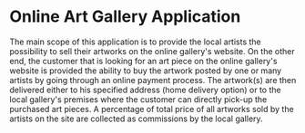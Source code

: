 # Online Art Gallery Application

The main scope of this application is to provide the local artists the possibility to sell their artworks on the online gallery's website. On the other end, the customer that is looking for an art piece on the online gallery's website is provided the ability to buy the artwork posted by one or many artists by going through an online payment process. The artwork(s) are then delivered either to his specified address (home delivery option) or to the local gallery's premises where the customer can directly pick-up the purchased art pieces. A percentage of total price of all artworks sold by the artists on the site are collected as commissions by the local gallery.

